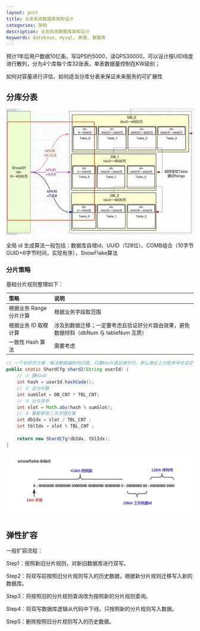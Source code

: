 ```yaml
---
layout: post
title: 业务系统数据库架构设计
categories: 架构
description: 业务系统数据库架构设计
keywords: database, mysql, 原理, 数据库
---
```


预计1年后用户数据10亿条，写QPS约5000，读QPS30000，可以设计按UID纬度进行散列，分为4个库每个库32张表，单表数据量控制在KW级别；

如何对容量进行评估，如何适当分库分表来保证未来服务的可扩展性

## 分库分表

![image](/images/posts/db-tb.jpg)

全局 id 生成算法一般包括：数据库自增id、UUID（128位）、COMB组合（10字节GUID+6字节时间，实现有序），SnowFlake算法

### 分片策略

基础分片规则整理如下：

|策略|说明|
|:--|:--|
|根据业务 Range 分片计算|根据业务字段取范围|
|根据业务 ID 取模计算|涉及到数据迁移；一定要考虑且验证好分片路由效果，避免数据倾斜（dbNum 与 tableNum 互质）|
|一致性 Hash 算法|需要考虑|

```java
// 一个较好的方案：解决数据偏斜的问题，只要Hash值足够均匀，那么理论上分配序号也会足够平均，每个库和表中的数据量也能保持较均衡的状态
public static ShardCfg shard2(String userId) {
    // ① 算Hash
    int hash = userId.hashCode();
    // ② 总分片数
    int sumSlot = DB_CNT * TBL_CNT;
    // ③ 分片序号
    int slot = Math.abs(hash % sumSlot);
    // ④ 重新修改二次求值方案
    int dbIdx = slot / TBL_CNT ;
    int tblIdx = slot % TBL_CNT ;

    return new ShardCfg(dbIdx, tblIdx);
}
```

![image](/images/posts/xuehua.jpg)

## 弹性扩容

一般扩容流程：

Step1：按照新旧分片规则，对新旧数据库进行双写。

Step2：将双写前按照旧分片规则写入的历史数据，根据新分片规则迁移写入新的数据库。

Step3：将按照旧的分片规则查询改为按照新的分片规则查询。

Step4：将双写数据库逻辑从代码中下线，只按照新的分片规则写入数据。

Step5：删除按照旧分片规则写入的历史数据。

